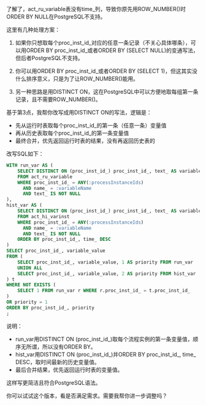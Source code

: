 了解了，act_ru_variable表没有time_列，导致你原先用ROW_NUMBER()时ORDER BY NULL在PostgreSQL不支持。

这里有几种处理方案：

1. 如果你只想取每个proc_inst_id_对应的任意一条记录（不关心具体哪条），可以用ORDER BY proc_inst_id_或者ORDER BY (SELECT NULL)的变通写法，但后者PostgreSQL不支持。

2. 你可以用ORDER BY proc_inst_id_或者ORDER BY (SELECT 1)，但这其实没什么排序意义，只是为了让ROW_NUMBER()能用。

3. 另一种思路是用DISTINCT ON，这在PostgreSQL中可以方便地取每组第一条记录，且不需要ROW_NUMBER()。

基于第3点，我帮你改写成用DISTINCT ON的写法，逻辑是：

- 先从运行时表取每个proc_inst_id_的第一条（任意一条）变量值
- 再从历史表取每个proc_inst_id_的第一条变量值
- 最终合并，优先返回运行时表的结果，没有再返回历史表的

改写SQL如下：

```sql
WITH run_var AS (
    SELECT DISTINCT ON (proc_inst_id_) proc_inst_id_, text_ AS variable_value
    FROM act_ru_variable
    WHERE proc_inst_id_ = ANY(:processInstanceIds)
      AND name_ = :variableName
      AND text_ IS NOT NULL
),
hist_var AS (
    SELECT DISTINCT ON (proc_inst_id_) proc_inst_id_, text_ AS variable_value
    FROM act_hi_varinst
    WHERE proc_inst_id_ = ANY(:processInstanceIds)
      AND name_ = :variableName
      AND text_ IS NOT NULL
    ORDER BY proc_inst_id_, time_ DESC
)
SELECT proc_inst_id_, variable_value
FROM (
    SELECT proc_inst_id_, variable_value, 1 AS priority FROM run_var
    UNION ALL
    SELECT proc_inst_id_, variable_value, 2 AS priority FROM hist_var
) t
WHERE NOT EXISTS (
    SELECT 1 FROM run_var r WHERE r.proc_inst_id_ = t.proc_inst_id_
)
OR priority = 1
ORDER BY proc_inst_id_, priority
;
```

说明：

- run_var用DISTINCT ON (proc_inst_id_)取每个流程实例的第一条变量值，顺序无所谓，所以没有ORDER BY。
- hist_var用DISTINCT ON (proc_inst_id_)并ORDER BY proc_inst_id_, time_ DESC，取时间最新的历史变量值。
- 最后合并结果，优先返回运行时表的变量值。

这样写更简洁且符合PostgreSQL语法。

你可以试试这个版本，看是否满足需求。需要我帮你进一步调整吗？